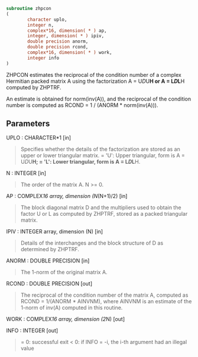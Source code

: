 ```fortran
subroutine zhpcon
(
        character uplo,
        integer n,
        complex*16, dimension( * ) ap,
        integer, dimension( * ) ipiv,
        double precision anorm,
        double precision rcond,
        complex*16, dimension( * ) work,
        integer info
)
```

ZHPCON estimates the reciprocal of the condition number of a complex
Hermitian packed matrix A using the factorization A = U*D*U**H or
A = L*D*L**H computed by ZHPTRF.

An estimate is obtained for norm(inv(A)), and the reciprocal of the
condition number is computed as RCOND = 1 / (ANORM * norm(inv(A))).

## Parameters
UPLO : CHARACTER*1 [in]
> Specifies whether the details of the factorization are stored
> as an upper or lower triangular matrix.
> = 'U':  Upper triangular, form is A = U*D*U**H;
> = 'L':  Lower triangular, form is A = L*D*L**H.

N : INTEGER [in]
> The order of the matrix A.  N >= 0.

AP : COMPLEX*16 array, dimension (N*(N+1)/2) [in]
> The block diagonal matrix D and the multipliers used to
> obtain the factor U or L as computed by ZHPTRF, stored as a
> packed triangular matrix.

IPIV : INTEGER array, dimension (N) [in]
> Details of the interchanges and the block structure of D
> as determined by ZHPTRF.

ANORM : DOUBLE PRECISION [in]
> The 1-norm of the original matrix A.

RCOND : DOUBLE PRECISION [out]
> The reciprocal of the condition number of the matrix A,
> computed as RCOND = 1/(ANORM * AINVNM), where AINVNM is an
> estimate of the 1-norm of inv(A) computed in this routine.

WORK : COMPLEX*16 array, dimension (2*N) [out]

INFO : INTEGER [out]
> = 0:  successful exit
> < 0:  if INFO = -i, the i-th argument had an illegal value
